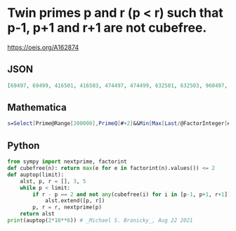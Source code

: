 # Twin primes p and r \(p < r\) such that p\-1, p\+1 and r\+1 are not cubefree\.
https://oeis.org/A162874
## JSON
```JSON
[69497, 69499, 416501, 416503, 474497, 474499, 632501, 632503, 960497, 960499, 1068497, 1068499, 1226501, 1226503, 1402871, 1402873, 1464101, 1464103, 1635497, 1635499, 1716497, 1716499, 1919429, 1919431, 1986497, 1986499]
```
## Mathematica
```Mathematica
s=Select[Prime@Range[200000],PrimeQ[#+2]&&Min[Max[Last/@FactorInteger[#]]&/@{#-1,#+1,#+3}]>2&];Sort@Join[s,s+2] (* _Giorgos Kalogeropoulos_, Aug 22 2021 *)
```
## Python
```Python
from sympy import nextprime, factorint
def cubefree(n): return max(e for e in factorint(n).values()) <= 2
def auptop(limit):
    alst, p, r = [], 3, 5
    while p < limit:
        if r - p == 2 and not any(cubefree(i) for i in [p-1, p+1, r+1]):
            alst.extend([p, r])
        p, r = r, nextprime(p)
    return alst
print(auptop(2*10**6)) # _Michael S. Branicky_, Aug 22 2021
```
